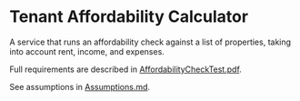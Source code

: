# Tenant Affordability Calculator

A service that runs an affordability check against a list of properties, taking into account rent, income, and expenses.

Full requirements are described in [AffordabilityCheckTest.pdf](docs/AffordabilityCheckTest.pdf).

See assumptions in [Assumptions.md](docs/Assumptions.md).
